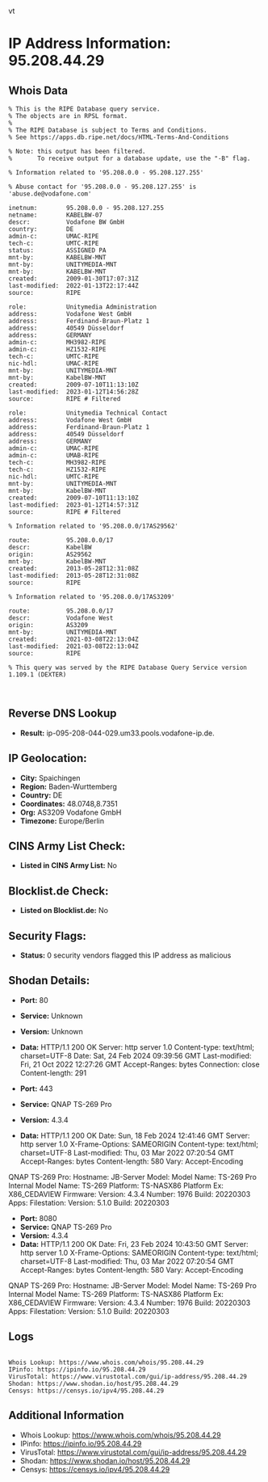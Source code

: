 vt
# IP Address Information: 95.208.44.29

## Whois Data
```
% This is the RIPE Database query service.
% The objects are in RPSL format.
%
% The RIPE Database is subject to Terms and Conditions.
% See https://apps.db.ripe.net/docs/HTML-Terms-And-Conditions

% Note: this output has been filtered.
%       To receive output for a database update, use the "-B" flag.

% Information related to '95.208.0.0 - 95.208.127.255'

% Abuse contact for '95.208.0.0 - 95.208.127.255' is 'abuse.de@vodafone.com'

inetnum:        95.208.0.0 - 95.208.127.255
netname:        KABELBW-07
descr:          Vodafone BW GmbH
country:        DE
admin-c:        UMAC-RIPE
tech-c:         UMTC-RIPE
status:         ASSIGNED PA
mnt-by:         KABELBW-MNT
mnt-by:         UNITYMEDIA-MNT
mnt-by:         KABELBW-MNT
created:        2009-01-30T17:07:31Z
last-modified:  2022-01-13T22:17:44Z
source:         RIPE

role:           Unitymedia Administration
address:        Vodafone West GmbH
address:        Ferdinand-Braun-Platz 1
address:        40549 Düsseldorf
address:        GERMANY
admin-c:        MH3982-RIPE
admin-c:        HZ1532-RIPE
tech-c:         UMTC-RIPE
nic-hdl:        UMAC-RIPE
mnt-by:         UNITYMEDIA-MNT
mnt-by:         KabelBW-MNT
created:        2009-07-10T11:13:10Z
last-modified:  2023-01-12T14:56:28Z
source:         RIPE # Filtered

role:           Unitymedia Technical Contact
address:        Vodafone West GmbH
address:        Ferdinand-Braun-Platz 1
address:        40549 Düsseldorf
address:        GERMANY
admin-c:        UMAC-RIPE
admin-c:        UMAB-RIPE
tech-c:         MH3982-RIPE
tech-c:         HZ1532-RIPE
nic-hdl:        UMTC-RIPE
mnt-by:         UNITYMEDIA-MNT
mnt-by:         KabelBW-MNT
created:        2009-07-10T11:13:10Z
last-modified:  2023-01-12T14:57:31Z
source:         RIPE # Filtered

% Information related to '95.208.0.0/17AS29562'

route:          95.208.0.0/17
descr:          KabelBW
origin:         AS29562
mnt-by:         KabelBW-MNT
created:        2013-05-28T12:31:08Z
last-modified:  2013-05-28T12:31:08Z
source:         RIPE

% Information related to '95.208.0.0/17AS3209'

route:          95.208.0.0/17
descr:          Vodafone West
origin:         AS3209
mnt-by:         UNITYMEDIA-MNT
created:        2021-03-08T22:13:04Z
last-modified:  2021-03-08T22:13:04Z
source:         RIPE

% This query was served by the RIPE Database Query Service version 1.109.1 (DEXTER)



```
## Reverse DNS Lookup
- **Result:** ip-095-208-044-029.um33.pools.vodafone-ip.de.

## IP Geolocation:
- **City:** Spaichingen
- **Region:** Baden-Wurttemberg
- **Country:** DE
- **Coordinates:** 48.0748,8.7351
- **Org:** AS3209 Vodafone GmbH
- **Timezone:** Europe/Berlin

## CINS Army List Check:
- **Listed in CINS Army List:** 
No

## Blocklist.de Check:
- **Listed on Blocklist.de:** 
No

## Security Flags:
- **Status:** 0 security vendors flagged this IP address as malicious

## Shodan Details:
- **Port:** 80
- **Service:** Unknown
- **Version:** Unknown
- **Data:** HTTP/1.1 200 OK
Server: http server 1.0
Content-type: text/html; charset=UTF-8
Date: Sat, 24 Feb 2024 09:39:56 GMT
Last-modified: Fri, 21 Oct 2022 12:27:26 GMT
Accept-Ranges: bytes
Connection: close
Content-length: 291



- **Port:** 443
- **Service:** QNAP TS-269 Pro
- **Version:** 4.3.4
- **Data:** HTTP/1.1 200 OK
Date: Sun, 18 Feb 2024 12:41:46 GMT
Server: http server 1.0
X-Frame-Options: SAMEORIGIN
Content-type: text/html; charset=UTF-8
Last-modified: Thu, 03 Mar 2022 07:20:54 GMT
Accept-Ranges: bytes
Content-length: 580
Vary: Accept-Encoding


QNAP TS-269 Pro:
  Hostname: JB-Server
  Model:
    Model Name: TS-269 Pro
    Internal Model Name: TS-269
    Platform: TS-NASX86
    Platform Ex: X86_CEDAVIEW
  Firmware:
    Version: 4.3.4
    Number: 1976
    Build: 20220303
  Apps:
    Filestation:
      Version: 5.1.0
      Build: 20220303


- **Port:** 8080
- **Service:** QNAP TS-269 Pro
- **Version:** 4.3.4
- **Data:** HTTP/1.1 200 OK
Date: Fri, 23 Feb 2024 10:43:50 GMT
Server: http server 1.0
X-Frame-Options: SAMEORIGIN
Content-type: text/html; charset=UTF-8
Last-modified: Thu, 03 Mar 2022 07:20:54 GMT
Accept-Ranges: bytes
Content-length: 580
Vary: Accept-Encoding


QNAP TS-269 Pro:
  Hostname: JB-Server
  Model:
    Model Name: TS-269 Pro
    Internal Model Name: TS-269
    Platform: TS-NASX86
    Platform Ex: X86_CEDAVIEW
  Firmware:
    Version: 4.3.4
    Number: 1976
    Build: 20220303
  Apps:
    Filestation:
      Version: 5.1.0
      Build: 20220303


## Logs
```

Whois Lookup: https://www.whois.com/whois/95.208.44.29
IPinfo: https://ipinfo.io/95.208.44.29
VirusTotal: https://www.virustotal.com/gui/ip-address/95.208.44.29
Shodan: https://www.shodan.io/host/95.208.44.29
Censys: https://censys.io/ipv4/95.208.44.29

```
## Additional Information
- Whois Lookup: https://www.whois.com/whois/95.208.44.29
- IPinfo: https://ipinfo.io/95.208.44.29
- VirusTotal: https://www.virustotal.com/gui/ip-address/95.208.44.29
- Shodan: https://www.shodan.io/host/95.208.44.29
- Censys: https://censys.io/ipv4/95.208.44.29

